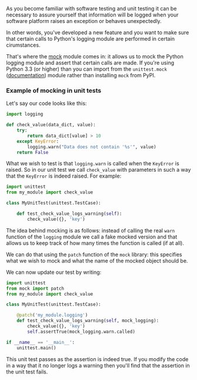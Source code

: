 <!--
.. title: How to Mock Logging in Python
.. slug: how-to-mock-logging-in-python
.. date: 2013/04/13 22:08:00
.. tags: python, software
.. link:
.. description:
-->

As you become familiar with software testing and unit testing it can be 
necessary to assure yourself that information will be logged when
your software platform raises an exception or behaves unexpectedly.

In other words, you've developed a new feature and you want to make sure that certain
calls to Python's logging module are performed in certain cirumstances.

That's where the [mock](https://pypi.python.org/pypi/mock) module comes in:
it allows us to mock the Python logging module and assert that certain calls
are made. If you're using Python 3.3 (or higher) than you can import from the
`unittest.mock` ([documentation](http://docs.python.org/3/library/unittest.mock.html))
module rather than installing `mock` from PyPI.

### Example of mocking in unit tests

Let's say our code looks like this:

```python
import logging

def check_value(data_dict, value):
    try:
        return data_dict[value] > 10
    except KeyError:
        logging.warn("Data does not contain '%s'", value)
    return False
```

What we wish to test is that `logging.warn` is called when the `KeyError`
is raised. So in our unit test we call `check_value` with parameters in such
a way that the `KeyError` is indeed raised. For example:

```python
import unittest
from my_module import check_value

class MyUnitTest(unittest.TestCase):

    def test_check_value_logs_warning(self):
        check_value({}, 'key')
```

The idea behind mocking is as follows: instead of calling the real
`warn` function of the `logging` module we call a fake mocked version and
that allows us to keep track of how many times the function is
called (if at all).

We can do that using the `patch` function of the `mock` library: this
specifies what we wish to mock and what the name of the mocked object should be.

We can now update our test by writing:

```python
import unittest
from mock import patch
from my_module import check_value

class MyUnitTest(unittest.TestCase):

    @patch('my_module.logging')
    def test_check_value_logs_warning(self, mock_logging):
        check_value({}, 'key')
        self.assertTrue(mock_logging.warn.called)

if __name__ == '__main__':
    unittest.main()
```

This unit test passes as the assertion is indeed true. If you modify the
code in a way that it no longer logs a warning then you'll find that the
assertion in the unit test fails.

